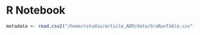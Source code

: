R Notebook
================

``` r
metadata <- read.csv2("/home/rstudio/article_ADM/data/SraRunTable.csv", header = TRUE, sep = ",")
```
